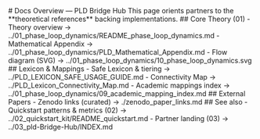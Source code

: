 <!-- Revision notes (2025-08-09) - Single docs entry: where to find theory, math, mappings, and external papers. --> # Docs Overview — PLD Bridge Hub This page orients partners to the **theoretical references** backing implementations. ## Core Theory (01) - Theory overview → ../01_phase_loop_dynamics/README_phase_loop_dynamics.md - Mathematical Appendix → ../01_phase_loop_dynamics/PLD_Mathematical_Appendix.md - Flow diagram (SVG) → ../01_phase_loop_dynamics/10_phase_loop_dynamics.svg ## Lexicon & Mappings - Safe Lexicon & tiering → ../PLD_LEXICON_SAFE_USAGE_GUIDE.md - Connectivity Map → ../PLD_Lexicon_Connectivity_Map.md - Academic mappings index → ../01_phase_loop_dynamics/09_academic_mapping_index.md ## External Papers - Zenodo links (curated) → ./zenodo_paper_links.md ## See also - Quickstart patterns & metrics (02) → ../02_quickstart_kit/README_quickstart.md - Partner landing (03) → ../03_pld-Bridge-Hub/INDEX.md
